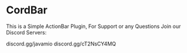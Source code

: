 # CordBar

This is a Simple ActionBar Plugin, For Support or any Questions Join our Discord Servers:

discord.gg/javamio
discord.gg/cT2NsCY4MQ

